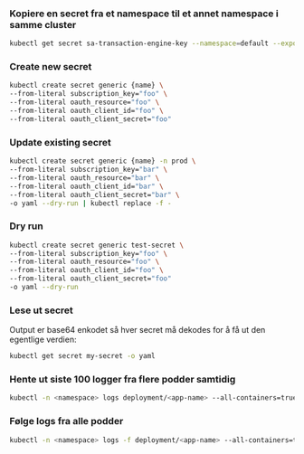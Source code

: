 ### Kopiere en secret fra et namespace til et annet namespace i samme cluster

```bash
kubectl get secret sa-transaction-engine-key --namespace=default --export -o yaml | kubectl apply --namespace=test -f -
```

### Create new secret

```bash
kubectl create secret generic {name} \
--from-literal subscription_key="foo" \
--from-literal oauth_resource="foo" \
--from-literal oauth_client_id="foo" \
--from-literal oauth_client_secret="foo"
```

### Update existing secret

```bash
kubectl create secret generic {name} -n prod \
--from-literal subscription_key="bar" \
--from-literal oauth_resource="bar" \
--from-literal oauth_client_id="bar" \
--from-literal oauth_client_secret="bar" \
-o yaml --dry-run | kubectl replace -f -
```

### Dry run

```bash
kubectl create secret generic test-secret \
--from-literal subscription_key="foo" \
--from-literal oauth_resource="foo" \
--from-literal oauth_client_id="foo" \
--from-literal oauth_client_secret="foo"
-o yaml --dry-run
```

### Lese ut secret

Output er base64 enkodet så hver secret må dekodes for å få ut den egentlige verdien:

```bash
kubectl get secret my-secret -o yaml
```

### Hente ut siste 100 logger fra flere podder samtidig

```bash
kubectl -n <namespace> logs deployment/<app-name> --all-containers=true --tail=100
```

### Følge logs fra alle podder

```bash
kubectl -n <namespace> logs -f deployment/<app-name> --all-containers=true --since=10m
```
